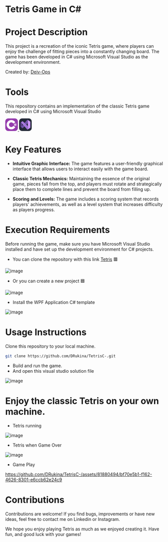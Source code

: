 # Tetris Game in C#
# Project Description

This project is a recreation of the iconic Tetris game, where players can enjoy the challenge of fitting pieces into a constantly changing board. The game has been developed in C# using Microsoft Visual Studio as the development environment.

Created by: [Deiv-Ops](https://github.com/DRukina)

# Tools
This repository contains an implementation of the classic Tetris game developed in C# using Microsoft Visual Studio
<p align="left">
  <a href="https://www.cprogramming.com/" target="_blank" rel="noreferrer">
    <img src="https://raw.githubusercontent.com/tandpfun/skill-icons/e67133bc60d96561bc247dfbc3eece0a897285c8/icons/CS.svg" alt="c#" width="40" height="40"/>
  </a>
<a href="https://code.visualstudio.com/" target="_blank" rel="noreferrer"> <img src="https://raw.githubusercontent.com/tandpfun/skill-icons/e67133bc60d96561bc247dfbc3eece0a897285c8/icons/VisualStudio-Dark.svg" alt="visual" width="40" height="40"/> 
</a>
 </p>

# Key Features
* **Intuitive Graphic Interface:** The game features a user-friendly graphical interface that allows users to interact easily with the game board.

* **Classic Tetris Mechanics:** Maintaining the essence of the original game, pieces fall from the top, and players must rotate and strategically place them to complete lines and prevent the board from filling up.

* **Scoring and Levels:** The game includes a scoring system that records players' achievements, as well as a level system that increases difficulty as players progress.

# Execution Requirements
Before running the game, make sure you have Microsoft Visual Studio installed and have set up the development environment for C# projects.

* You can clone the repository with this link [Tetris](https://github.com/DRukina/TetrisC-) 🟥

![image](https://github.com/DRukina/TetrisC-/assets/81880494/c5fc2c31-8792-4641-92af-3ac6e70bdf8c)

* Or you can create a new project 🟦
  
![image](https://github.com/DRukina/TetrisC-/assets/81880494/c80ab377-cc96-46d3-bfa8-e79f33aaa093)

* Install the WPF Application C# template
  
![image](https://github.com/DRukina/TetrisC-/assets/81880494/40127187-d411-4f7f-bec7-12e9e0f06f7d)

# Usage Instructions
Clone this repository to your local machine.

```bash
git clone https://github.com/DRukina/TetrisC-.git
```
* Build and run the game.
* And open this visual studio solution file

![image](https://github.com/DRukina/TetrisC-/assets/81880494/8cf5ad4a-c6d2-43e5-8888-76275dbbbdc8)

# Enjoy the classic Tetris on your own machine.
* Tetris running

![image](https://github.com/DRukina/TetrisC-/assets/81880494/4b828b28-20f9-4a19-bc75-02b10c502ea9)

* Tetris when Game Over

![image](https://github.com/DRukina/TetrisC-/assets/81880494/5db9908f-085b-44da-9cfa-e280e4b1ee4a)

* Game Play
  
https://github.com/DRukina/TetrisC-/assets/81880494/bf70e5b1-f162-4626-8301-e6ccb62e24c9


# Contributions
Contributions are welcome! If you find bugs, improvements or have new ideas, feel free to contact me on Linkedin or Instagram.

We hope you enjoy playing Tetris as much as we enjoyed creating it. Have fun, and good luck with your games!

